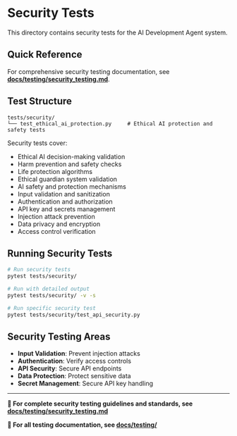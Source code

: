 # Security Tests

This directory contains security tests for the AI Development Agent system.

## Quick Reference

For comprehensive security testing documentation, see **[docs/testing/security_testing.md](../../docs/testing/security_testing.md)**.

## Test Structure

```
tests/security/
└── test_ethical_ai_protection.py     # Ethical AI protection and safety tests
```

Security tests cover:
- Ethical AI decision-making validation
- Harm prevention and safety checks
- Life protection algorithms
- Ethical guardian system validation
- AI safety and protection mechanisms
- Input validation and sanitization
- Authentication and authorization
- API key and secrets management
- Injection attack prevention
- Data privacy and encryption
- Access control verification

## Running Security Tests

```bash
# Run security tests
pytest tests/security/

# Run with detailed output
pytest tests/security/ -v -s

# Run specific security test
pytest tests/security/test_api_security.py
```

## Security Testing Areas

- **Input Validation**: Prevent injection attacks
- **Authentication**: Verify access controls
- **API Security**: Secure API endpoints
- **Data Protection**: Protect sensitive data
- **Secret Management**: Secure API key handling

---

**📖 For complete security testing guidelines and standards, see [docs/testing/security_testing.md](../../docs/testing/security_testing.md)**

**🔗 For all testing documentation, see [docs/testing/](../../docs/testing/README.md)**